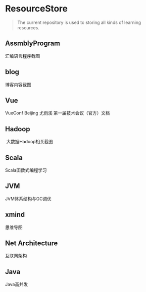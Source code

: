 # ResourceStore

> The current repository is used to storing all kinds of learning resources.

## AssmblyProgram

  汇编语言程序截图

## blog

  博客内容截图

## Vue

  VueConf Beijing 尤雨溪 第一届技术会议（官方）文档

## Hadoop
  大数据Hadoop相关截图

## Scala
  Scala函数式编程学习

## JVM
  JVM体系结构与GC调优

## xmind
  思维导图

## Net Architecture
  互联网架构

## Java
  Java高并发
